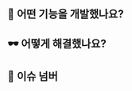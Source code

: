 <!--
	PR 타이틀 : 행위: 도메인이 드러나는 설명 
-->

## 🚀 어떤 기능을 개발했나요?


## 🕶️ 어떻게 해결했나요?


## 🦀 이슈 넘버

<!--
## (option) 어떤 부분에 집중하여 리뷰해야 할까요?
-->

<!--
## 참고자료
-->
